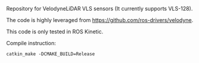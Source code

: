 Repository for VelodyneLiDAR VLS sensors (It currently supports VLS-128).

The code is highly leveraged from https://github.com/ros-drivers/velodyne. 

This code is only tested in ROS Kinetic.

Compile instruction:
```
catkin_make -DCMAKE_BUILD=Release
```
